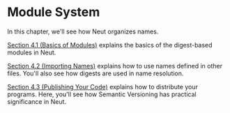 # Module System

In this chapter, we'll see how Neut organizes names.

[Section 4.1 (Basics of Modules)](./basics-of-modules.md) explains the basics of the digest-based modules in Neut.

[Section 4.2 (Importing Names)](./importing-names.md) explains how to use names defined in other files. You'll also see how digests are used in name resolution.

[Section 4.3 (Publishing Your Code)](./publishing-your-code.md) explains how to distribute your programs. Here, you'll see how Semantic Versioning has practical significance in Neut.

